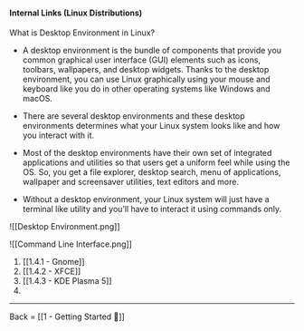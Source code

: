 #### Internal Links (Linux Distributions) 

What is Desktop Environment in Linux?

- A desktop environment is the bundle of components that provide you common graphical user interface (GUI) elements such as icons, toolbars, wallpapers, and desktop widgets. Thanks to the desktop environment, you can use Linux graphically using your mouse and keyboard like you do in other operating systems like Windows and macOS.

- There are several desktop environments and these desktop environments determines what your Linux system looks like and how you interact with it.

- Most of the desktop environments have their own set of integrated applications and utilities so that users get a uniform feel while using the OS. So, you get a file explorer, desktop search, menu of applications, wallpaper and screensaver utilities, text editors and more.

- Without a desktop environment, your Linux system will just have a terminal like utility and you’ll have to interact it using commands only.

![[Desktop Environment.png]]

![[Command Line Interface.png]]

1. [[1.4.1 - Gnome]]
2. [[1.4.2 - XFCE]]
3. [[1.4.3 - KDE Plasma 5]]
4.



--- 
Back = [[1 - Getting Started 🔗]]

